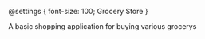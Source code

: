 @settings {
  font-size: 100;
  Grocery Store
}



A basic shopping application for buying various grocerys


